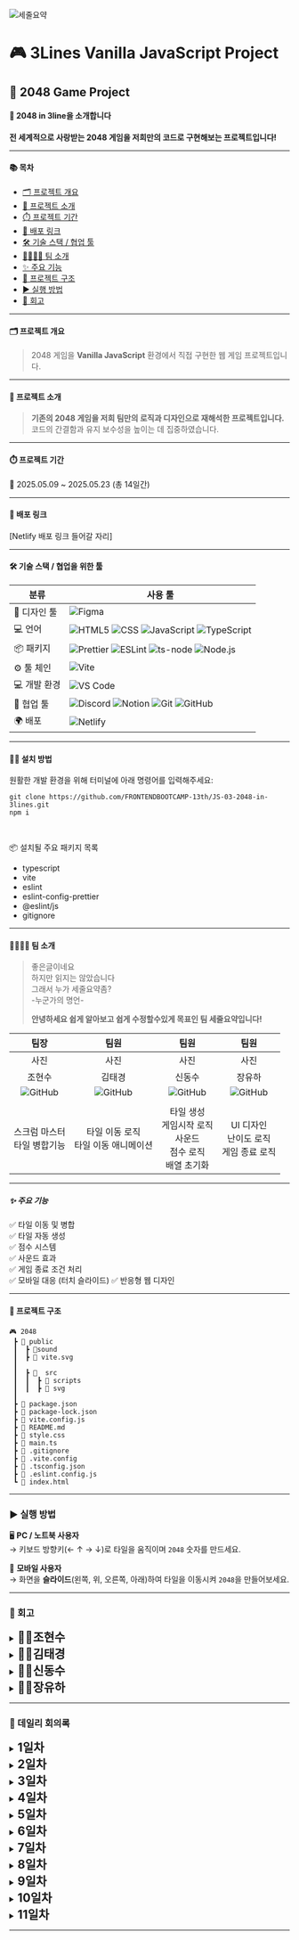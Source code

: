 ![세줄요약](3line-logo.png)

# 🎮 3Lines Vanilla JavaScript Project

## 🧩 2048 Game Project

#### 🧱 2048 in 3line을 소개합니다

**전 세계적으로 사랑받는 2048 게임을 저희만의 코드로 구현해보는 프로젝트입니다!**

---

#### 📚 목차

- [🗂️ 프로젝트 개요](#프로젝트-개요)
- [🎯 프로젝트 소개](#프로젝트-소개)
- [⏱️ 프로젝트 기간](#프로젝트-기간)
- [🚀 배포 링크](#배포-링크)
- [🛠️ 기술 스택 / 협업 툴](#기술-스택--협업을-위한-툴)
- [👨‍👩‍👧‍👦 팀 소개](#팀-소개)
- [✨ 주요 기능](#주요-기능)
- [📁 프로젝트 구조](#프로젝트-구조)
- [▶️ 실행 방법](#실행-방법)
- [📝 회고](#회고)

---

#### 🗂️ 프로젝트 개요

> 2048 게임을 **Vanilla JavaScript** 환경에서 직접 구현한 웹 게임 프로젝트입니다.

---

#### 🎯 프로젝트 소개

> **기존의 2048 게임을 저희 팀만의 로직과 디자인으로 재해석한 프로젝트입니다.**  
> 코드의 간결함과 유지 보수성을 높이는 데 집중하였습니다.

---

#### ⏱️ 프로젝트 기간

📆 2025.05.09 ~ 2025.05.23 (총 14일간)

---

#### 🚀 배포 링크

[Netlify 배포 링크 들어갈 자리]

---

#### 🛠️ 기술 스택 / 협업을 위한 툴

| 분류         | 사용 툴                                                                                                                                                                                                                                                                                                                                                                                                                               |
| ------------ | ------------------------------------------------------------------------------------------------------------------------------------------------------------------------------------------------------------------------------------------------------------------------------------------------------------------------------------------------------------------------------------------------------------------------------------- |
| 🎨 디자인 툴 | ![Figma](https://img.shields.io/badge/Figma-F24E1E?style=for-the-badge&logo=figma&logoColor=white)                                                                                                                                                                                                                                                                                                                                    |
| 💻 언어      | ![HTML5](https://img.shields.io/badge/html5-E34F26?style=for-the-badge&logo=html5&logoColor=white) ![CSS](https://img.shields.io/badge/CSS-663399?style=for-the-badge&logo=CSS&logoColor=white) ![JavaScript](https://img.shields.io/badge/JavaScript-F7DF1E?style=for-the-badge&logo=JavaScript&logoColor=white) ![TypeScript](https://img.shields.io/badge/TypeScript-007ACC?style=for-the-badge&logo=typescript&logoColor=white)   |
| 📦 패키지    | ![Prettier](https://img.shields.io/badge/prettier-1A2C34?style=for-the-badge&logo=prettier&logoColor=F7BA3E) ![ESLint](https://img.shields.io/badge/eslint-3A33D1?style=for-the-badge&logo=eslint&logoColor=white) ![ts-node](https://img.shields.io/badge/ts--node-3178C6?style=for-the-badge&logo=ts-node&logoColor=white) ![Node.js](https://img.shields.io/badge/Node.js-43853D?style=for-the-badge&logo=node.js&logoColor=white) |
| ⚙️ 툴 체인   | ![Vite](https://img.shields.io/badge/Vite-646CFF?style=for-the-badge&logo=Vite&logoColor=white)                                                                                                                                                                                                                                                                                                                                       |
| 💻 개발 환경 | ![VS Code](https://img.shields.io/badge/Visual_Studio_Code-0078D4?style=for-the-badge&logo=visual%20studio%20code&logoColor=white)                                                                                                                                                                                                                                                                                                    |
| 🤝 협업 툴   | ![Discord](https://img.shields.io/badge/Discord-7289DA?style=for-the-badge&logo=discord&logoColor=white) ![Notion](https://img.shields.io/badge/Notion-000000?style=for-the-badge&logo=notion&logoColor=white) ![Git](https://img.shields.io/badge/GIT-E44C30?style=for-the-badge&logo=git&logoColor=white) ![GitHub](https://img.shields.io/badge/GitHub-100000?style=for-the-badge&logo=github&logoColor=white)                     |
| 🌍 배포      | ![Netlify](https://img.shields.io/badge/Netlify-00C7B7?style=for-the-badge&logo=netlify&logoColor=white)                                                                                                                                                                                                                                                                                                                              |

---

#### 🧑‍💻 설치 방법

원활한 개발 환경을 위해 터미널에 아래 명령어를 입력해주세요:

```
git clone https://github.com/FRONTENDBOOTCAMP-13th/JS-03-2048-in-3lines.git
npm i
```

<br>

📦 설치될 주요 패키지 목록

- typescript
- vite
- eslint
- eslint-config-prettier
- @eslint/js
- gitignore

---

#### 👨‍👩‍👧‍👦 팀 소개

> 좋은글이네요<br>하지만 읽지는 않았습니다<br>그래서 누가 세줄요약좀?<br> -누군가의 명언-
>
> **안녕하세요 쉽게 알아보고 쉽게 수정할수있게 목표인 팀 세줄요약입니다!**

|                                                 팀장                                                  |                                                 팀원                                                  |                                                 팀원                                                  |                                                 팀원                                                  |
| :---------------------------------------------------------------------------------------------------: | :---------------------------------------------------------------------------------------------------: | :---------------------------------------------------------------------------------------------------: | :---------------------------------------------------------------------------------------------------: |
|                                                 사진                                                  |                                                 사진                                                  |                                                 사진                                                  |                                                 사진                                                  |
|                                                조현수                                                 |                                                김태경                                                 |                                                신동수                                                 |                                                장유하                                                 |
| ![GitHub](https://img.shields.io/badge/GitHub-100000?style=for-the-badge&logo=github&logoColor=white) | ![GitHub](https://img.shields.io/badge/GitHub-100000?style=for-the-badge&logo=github&logoColor=white) | ![GitHub](https://img.shields.io/badge/GitHub-100000?style=for-the-badge&logo=github&logoColor=white) | ![GitHub](https://img.shields.io/badge/GitHub-100000?style=for-the-badge&logo=github&logoColor=white) |
|                                                                                                       |                                                                                                       |                                                                                                       |
|                                  스크럼 마스터<br>타일 병합기능<br>                                   |                                타일 이동 로직<br>타일 이동 애니메이션                                 |                 타일 생성<br>게임시작 로직<br>사운드<br>점수 로직<br>배열 초기화<br>                  |                              UI 디자인<br>난이도 로직<br>게임 종료 로직                               |

---

##### ✨ 주요 기능

✅ 타일 이동 및 병합  
✅ 타일 자동 생성  
✅ 점수 시스템  
✅ 사운드 효과  
✅ 게임 종료 조건 처리  
✅ 모바일 대응 (터치 슬라이드)
✅ 반응형 웹 디자인

---

#### 📁 프로젝트 구조

```
🎮 2048
 ┣ 📂 public
 ┃  ┣ 📂sound
 ┃  ┣ 📄 vite.svg
 ┃
 ┃  ┣ 📂  src
 ┃  ┃  ┣ 📂 scripts
 ┃  ┃  ┣ 📂 svg
 ┃
 ┣ 📄 package.json
 ┣ 📄 package-lock.json
 ┣ 📄 vite.config.js
 ┣ 📄 README.md
 ┣ 📄 style.css
 ┣ 📄 main.ts
 ┣ 📄 .gitignore
 ┣ 📄 .vite.config
 ┣ 📄 .tsconfig.json
 ┣ 📄 .eslint.config.js
 ┗ 📄 index.html
```

---

### ▶️ 실행 방법

🖥️ **PC / 노트북 사용자**  
→ 키보드 방향키(← ↑ → ↓)로 타일을 움직이며 `2048` 숫자를 만드세요.

📱 **모바일 사용자**  
→ 화면을 **슬라이드**(왼쪽, 위, 오른쪽, 아래)하여 타일을 이동시켜 `2048`을 만들어보세요.

---

### 📝 회고

<details>
  <summary><span style="font-size: 1.5em; font-weight: bold;">🧑‍⚖️조현수</span></summary>
  <blockquote>
  여기다가 회고내용,느낀점을 <br>
  적어주시면 됩니다.
  </blockquote>
</details>

<details>
  <summary><span style="font-size: 1.5em; font-weight: bold;">👨‍🔧김태경</span></summary>
  <blockquote>
  여기다가 회고내용,느낀점을 <br>
  적어주시면 됩니다.
  </blockquote>
</details>

<details>
  <summary><span style="font-size: 1.5em; font-weight: bold;">👨‍🔧신동수</span></summary>
  <blockquote>
  여기다가 회고내용,느낀점을 <br>
  적어주시면 됩니다.
  </blockquote>
</details>

<details>
  <summary><span style="font-size: 1.5em; font-weight: bold;">👨‍🔧장유하</span></summary>
  <blockquote>
  여기다가 회고내용,느낀점을 <br>
  적어주시면 됩니다.
  </blockquote>
</details>

---

### 📝 데일리 회의록

<details>
<summary><span style="font-size: 1.5em; font-weight: bold;">1일차</span></summary>
<blockquote>
<br>
    팀명 정하기 : <strong style='font-size: 1.2rem'> 세줄요약</strong><br>
    팀장 정하기 : <strong style='font-size: 1.2rem'> 👍조현수</strong><br>
    스크럼 마스터 정하기 : <strong style='font-size: 1.2rem'> 👑조현수</strong><br>

<h3>구현 기능</h3>
<ul>
    <li>게임 계산 로직</li>
    <li>게임 종료 로직</li>
    <li>점수 로직</li>
    <li>게임 초기화 로직</li>
    <li>난이도 조절 로직</li>
</ul>
<br>
</blockquote>

</details>

<details>
<summary><span style="font-size: 1.5em; font-weight: bold;">2일차</span></summary>
<blockquote>
<br>
기능 세분화 : 주요 기능을 세분화해서 파트를 좀더 구체화 한다.<br>

<h3>주요기능 세분화 목록</h3>
<ul>
    <li>게임 계산 로직 만들기 (이동 포함) ⇒ 김태경 , 조현수 , 신동수</li>
    <li>이동 전/후 보드 상태 비교 (움직임 없으면 무효 처리) ⇒ 김태경 , 조현수 , 신동수</li>
    <li>각 방향(←↑→↓)으로 타일 이동 처리 ⇒ 김태경</li>
    <li>키 입력 감지 (방향키 or 터치 스와이프) ⇒ 신동수</li>
    <li>타일 합치기 처리 (동일 숫자 병합) ⇒ 조현수</li>
    <li>한 번에 한 번만 병합되도록 제어 (ex. 2+2=4 후 다시 +2 안 되게) ⇒ 장유하</li>
    <li>이동 후 새로운 타일(2 또는 4) 생성 ⇒ 조현수</li>
    <li>HTML 스타일링 ⇒ 장유하</li> <br>
</ul>

</blockquote>

</details>

<details>
<summary><span style="font-size: 1.5em; font-weight: bold;">3일차</span></summary>
<blockquote>
<br>

<h3>Git 규칙 정하기</h3>
커밋메세지 규칙 설정 <br>
PR메세지 규칙 설정 <br>
GIT Emoji 설정 <br>

<br>   
</blockquote>
</details>

<details>
<summary><span style="font-size: 1.5em; font-weight: bold;">4일차</span></summary>
<blockquote>
<br>

<h3>팀원별 진행상황</h3>
마크업은 끝났고 스타일링 작업중 ⇒ 장유하 <br>
이동 가능한 타일 탐색 로직 구현중 ⇒ 김태경 <br>
상하좌우 한칸이내에 타일이 존재하고 그 타일의 값이 서로 일치하면 더해지는거까지는 구현 ⇒ 조현수 <br>

<br>   
</blockquote>
</details>

<details>
<summary><span style="font-size: 1.5em; font-weight: bold;">5일차</span></summary>
<blockquote>
<br>

<h3>팀원별 진행상황</h3>
스타일링 작업중 ⇒ 장유하 <br>
타일 이동 기능 구현완료, 중간빌드 확인  ⇒ 김태경 <br>
타일 병합시 애니메이션 적용 수정중 ⇒ 조현수 <br>

<br>   
</blockquote>
</details>

<details>
<summary><span style="font-size: 1.5em; font-weight: bold;">6일차</span></summary>
<blockquote>
<br>

<h3>팀원별 진행상황</h3>
모바일 UI 작업 ⇒ 장유하 <br>
타일 이동 기능 버그 발생 수정 ⇒ 김태경 <br>
이동 병합 수정 ⇒ 신동수 <br>
병합, 타일 생성 애니메이션 추가 ⇒ 조현수 <br>

<br>   
</blockquote>
</details>

<details>
<summary><span style="font-size: 1.5em; font-weight: bold;">7일차</span></summary>
<blockquote>
<br>

<h3>팀원별 진행상황</h3>
난이도 구현 로직 작성, 게임 오버 로직 설계, UI단위 수정 ⇒ 장유하 <br>
모바일 터치 기능 구현 ⇒ 신동수
타일 이동 기능 버그 수정  ⇒ 김태경 <br>
타일 병합 애니메이션 버그로인한 제거 결정 ⇒ 조현수 <br>

<br>   
</blockquote>
</details>

<details>
<summary><span style="font-size: 1.5em; font-weight: bold;">8일차</span></summary>
<blockquote>
<br>

<h3>휴식</h3>

<br>   
</blockquote>
</details>

<details>
<summary><span style="font-size: 1.5em; font-weight: bold;">9일차</span></summary>
<blockquote>
<br>

<h3>팀원별 진행상황</h3>
UI 완성 ⇒ 장유하 <br>
모바일 버전 추가완료 ⇒ 신동수
전체적인 버그 수정  ⇒ 김태경 <br>
테스트 완료 및 테스트용 코드 제거 ⇒ 조현수 <br>

<br>   
</blockquote>
</details>

<details>
<summary><span style="font-size: 1.5em; font-weight: bold;">10일차</span></summary>
<blockquote>
<br>

<h2>기능 추가 회의</h2>
타임 어택 모드, 하드 모드, AI 모드를 추가하기로 결정

<br>   
</blockquote>
</details>

<details>
<summary><span style="font-size: 1.5em; font-weight: bold;">11일차</span></summary>
<blockquote>
<br>

<h3>추가 예정</h3>

<br>   
</blockquote>
</details>

---
